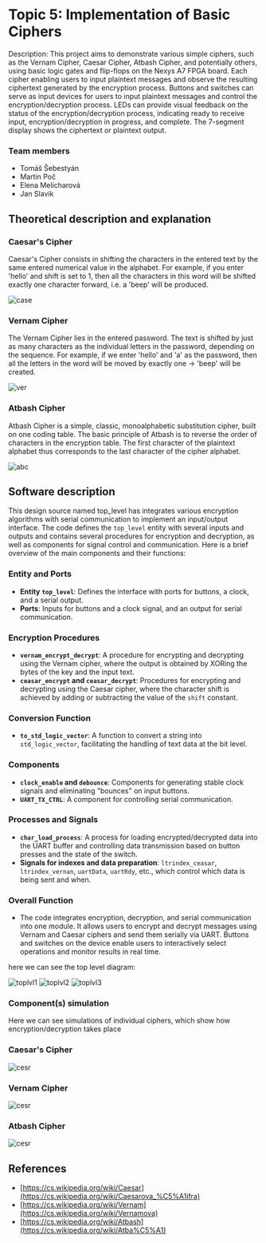 # Topic 5: Implementation of Basic Ciphers

Description: This project aims to demonstrate various simple ciphers, such as the Vernam Cipher, Caesar Cipher, Atbash Cipher, and potentially others, using basic logic gates and flip-flops on the Nexys A7 FPGA board. Each cipher enabling users to input plaintext messages and observe the resulting ciphertext generated by the encryption process. Buttons and switches can serve as input devices for users to input plaintext messages and control the encryption/decryption process. LEDs can provide visual feedback on the status of the encryption/decryption process, indicating ready to receive input, encryption/decryption in progress, and complete. The 7-segment display shows the ciphertext or plaintext output.

### Team members
* Tomáš Šebestyán
* Martin Poč
* Elena Melicharová
* Jan Slavik

## Theoretical description and explanation


### Caesar's Cipher 

Caesar's Cipher consists in shifting the characters in the entered text by the same entered numerical value in the alphabet. For example, if you enter 'hello' and shift is set to 1, then all the characters in this word will be shifted exactly one character forward, i.e. a 'beep' will be produced.

![case](https://github.com/Keshaay/Project/blob/main/.PNG/ces.png)

### Vernam Cipher

The Vernam Cipher lies in the entered password. The text is shifted by just as many characters as the individual letters in the password, depending on the sequence. For example, if we enter 'hello' and 'a' as the password, then all the letters in the word will be moved by exactly one -> 'beep' will be created.

![ver](https://github.com/Keshaay/Project/blob/main/.PNG/ver.png)

### Atbash Cipher

Atbash Cipher is a simple, classic, monoalphabetic substitution cipher, built on one coding table. The basic principle of Atbash is to reverse the order of characters in the encryption table. The first character of the plaintext alphabet thus corresponds to the last character of the cipher alphabet.

![abc](https://github.com/Keshaay/Project/blob/main/.PNG/atbash_abeceda.png)

## Software description

This design source named top_level has integrates various encryption algorithms with serial communication to implement an input/output interface. The code defines the `top_level` entity with several inputs and outputs and contains several procedures for encryption and decryption, as well as components for signal control and communication. Here is a brief overview of the main components and their functions:

### Entity and Ports
- **Entity `top_level`**: Defines the interface with ports for buttons, a clock, and a serial output.
- **Ports**: Inputs for buttons and a clock signal, and an output for serial communication.

### Encryption Procedures
- **`vernam_encrypt_decrypt`**: A procedure for encrypting and decrypting using the Vernam cipher, where the output is obtained by XORing the bytes of the key and the input text.
- **`ceasar_encrypt` and `ceasar_decrypt`**: Procedures for encrypting and decrypting using the Caesar cipher, where the character shift is achieved by adding or subtracting the value of the `shift` constant.

### Conversion Function
- **`to_std_logic_vector`**: A function to convert a string into `std_logic_vector`, facilitating the handling of text data at the bit level.

### Components
- **`clock_enable` and `debounce`**: Components for generating stable clock signals and eliminating "bounces" on input buttons.
- **`UART_TX_CTRL`**: A component for controlling serial communication.

### Processes and Signals
- **`char_load_process`**: A process for loading encrypted/decrypted data into the UART buffer and controlling data transmission based on button presses and the state of the switch.
- **Signals for indexes and data preparation**: `ltrindex_ceasar`, `ltrindex_vernan`, `uartData`, `uartRdy`, etc., which control which data is being sent and when.

### Overall Function
- The code integrates encryption, decryption, and serial communication into one module. It allows users to encrypt and decrypt messages using Vernam and Caesar ciphers and send them serially via UART. Buttons and switches on the device enable users to interactively select operations and monitor results in real time.

here we can see the top level diagram:

![toplvl1](https://github.com/Keshaay/Project/blob/main/.PNG/toplevel_1.png)
![toplvl2](https://github.com/Keshaay/Project/blob/main/.PNG/toplevel_2.png)
![toplvl3](https://github.com/Keshaay/Project/blob/main/.PNG/toplevel_3.png)

### Component(s) simulation

Here we can see simulations of individual ciphers, which show how encryption/decryption takes place


### Caesar's Cipher 

![cesr](https://github.com/Keshaay/Project/blob/main/.PNG/cesar.png)
### Vernam Cipher

![cesr](https://github.com/Keshaay/Project/blob/main/.PNG/vernam.png)
### Atbash Cipher

![cesr](https://github.com/Keshaay/Project/blob/main/.PNG/atbash.png)



## References

* [https://cs.wikipedia.org/wiki/Caesar](https://cs.wikipedia.org/wiki/Caesarova_%C5%A1ifra)
* [https://cs.wikipedia.org/wiki/Vernam](https://cs.wikipedia.org/wiki/Vernamova)
* [https://cs.wikipedia.org/wiki/Atbash](https://cs.wikipedia.org/wiki/Atba%C5%A1)
